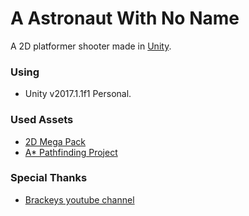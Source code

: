 # A Astronaut With No Name
A 2D platformer shooter made in [Unity](https://unity3d.com). 

### Using  ###
  - Unity v2017.1.1f1 Personal.

### Used Assets  ###
  - [2D Mega Pack](http://devassets.com/assets/2d-mega-pack)
  - [A* Pathfinding Project](https://arongranberg.com/astar)

### Special Thanks ###
  - [Brackeys youtube channel](https://www.youtube.com/channel/UCYbK_tjZ2OrIZFBvU6CCMiA)
